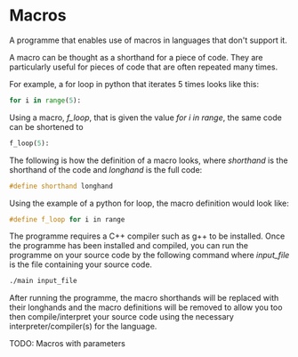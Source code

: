 # Macros

A programme that enables use of macros in languages that don't support it.

A macro can be thought as a shorthand for a piece of code. They are particularly useful for pieces of code that are often repeated many times.

For example, a for loop in python that iterates 5 times looks like this:
``` python
for i in range(5):
```
Using a macro, _f_loop_, that is given the value _for i in range_, the same code can be shortened to
```python
f_loop(5):
```

The following is how the definition of a macro looks, where _shorthand_ is the shorthand of the code and _longhand_ is the full code:
```C++
#define shorthand longhand
```

Using the example of a python for loop, the macro definition would look like:
```C++
#define f_loop for i in range
```

The programme requires a C++ compiler such as g++ to be installed. Once the programme has been installed and compiled, you can run the programme on your source code by the following command where _input_file_ is the file containing your source code.
```bash
./main input_file
```

After running the programme, the macro shorthands will be replaced with their longhands and the macro definitions will be removed to allow you too then compile/interpret your source code using the necessary interpreter/compiler(s) for the language.


TODO:
Macros with parameters
